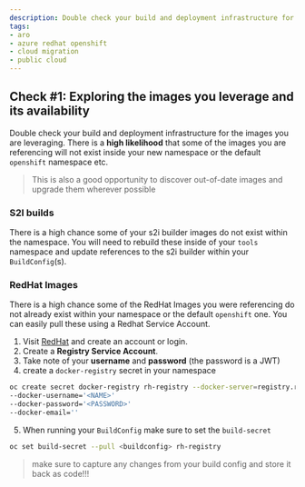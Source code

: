 ```yaml
---
description: Double check your build and deployment infrastructure for the images you are leveraging to prevent some pain when deploying to the cloud.
tags:
- aro
- azure redhat openshift
- cloud migration
- public cloud
---
```

## Check #1: Exploring the images you leverage and its availability

Double check your build and deployment infrastructure for the images you are leveraging. 
There is a __high likelihood__ that some of the images you are referencing will not exist inside your new namespace or the default `openshift` namespace etc. 

> This is also a good opportunity to discover out-of-date images and upgrade them wherever possible


### S2I builds 

There is a high chance some of your s2i builder images do not exist within the namespace. You will need to rebuild these inside of your `tools` namespace and update references to the s2i builder within your `BuildConfig`(s).

### RedHat Images

There is a high chance some of the RedHat Images you were referencing do not already exist within your namespace or the default `openshift` one. You can easily pull these using a Redhat Service Account. 

1. Visit [RedHat](https://access.redhat.com/terms-based-registry/) and create an account or login.
2. Create a __Registry Service Account__.
3. Take note of your __username__ and __password__ (the password is a JWT)
4. create a `docker-registry` secret in your namespace

```sh
oc create secret docker-registry rh-registry --docker-server=registry.redhat.io \
--docker-username='<NAME>'
--docker-password='<PASSWORD>'
--docker-email=''
```

5. When running your `BuildConfig` make sure to set the `build-secret`
```sh
oc set build-secret --pull <buildconfig> rh-registry
```
> make sure to capture any changes from your build config and store it back as code!!!


